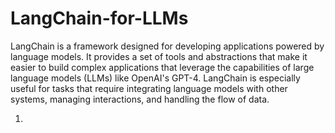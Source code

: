 # LangChain-for-LLMs
LangChain is a framework designed for developing applications powered by language models. It provides a set of tools and abstractions that make it easier to build complex applications that leverage the capabilities of large language models (LLMs) like OpenAI's GPT-4. LangChain is especially useful for tasks that require integrating language models with other systems, managing interactions, and handling the flow of data.

1. 
